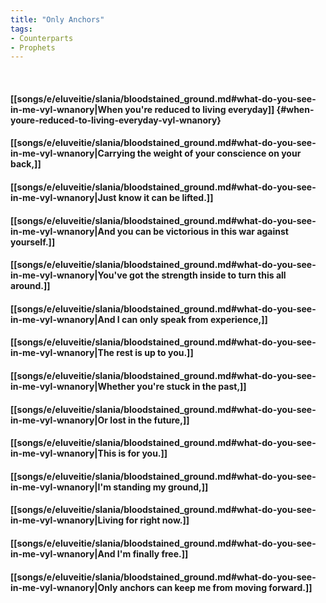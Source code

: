 ```yaml
---
title: "Only Anchors"
tags:
- Counterparts
- Prophets
---
```

&nbsp;
#### [[songs/e/eluveitie/slania/bloodstained_ground.md#what-do-you-see-in-me-vyl-wnanory|When you're reduced to living everyday]] {#when-youre-reduced-to-living-everyday-vyl-wnanory}
#### [[songs/e/eluveitie/slania/bloodstained_ground.md#what-do-you-see-in-me-vyl-wnanory|Carrying the weight of your conscience on your back,]]
#### [[songs/e/eluveitie/slania/bloodstained_ground.md#what-do-you-see-in-me-vyl-wnanory|Just know it can be lifted.]]
#### [[songs/e/eluveitie/slania/bloodstained_ground.md#what-do-you-see-in-me-vyl-wnanory|And you can be victorious in this war against yourself.]]
#### [[songs/e/eluveitie/slania/bloodstained_ground.md#what-do-you-see-in-me-vyl-wnanory|You've got the strength inside to turn this all around.]]
#### [[songs/e/eluveitie/slania/bloodstained_ground.md#what-do-you-see-in-me-vyl-wnanory|And I can only speak from experience,]]
#### [[songs/e/eluveitie/slania/bloodstained_ground.md#what-do-you-see-in-me-vyl-wnanory|The rest is up to you.]]
#### [[songs/e/eluveitie/slania/bloodstained_ground.md#what-do-you-see-in-me-vyl-wnanory|Whether you're stuck in the past,]]
#### [[songs/e/eluveitie/slania/bloodstained_ground.md#what-do-you-see-in-me-vyl-wnanory|Or lost in the future,]]
#### [[songs/e/eluveitie/slania/bloodstained_ground.md#what-do-you-see-in-me-vyl-wnanory|This is for you.]]
#### [[songs/e/eluveitie/slania/bloodstained_ground.md#what-do-you-see-in-me-vyl-wnanory|I'm standing my ground,]]
#### [[songs/e/eluveitie/slania/bloodstained_ground.md#what-do-you-see-in-me-vyl-wnanory|Living for right now.]]
#### [[songs/e/eluveitie/slania/bloodstained_ground.md#what-do-you-see-in-me-vyl-wnanory|And I'm finally free.]]
#### [[songs/e/eluveitie/slania/bloodstained_ground.md#what-do-you-see-in-me-vyl-wnanory|Only anchors can keep me from moving forward.]]
